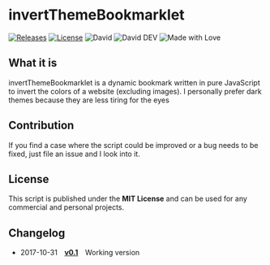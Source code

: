 # invertThemeBookmarklet

[![Releases](https://img.shields.io/github/release/tomlutzenberger/invertThemeBookmarklet.svg?maxAge=3600&style=flat-square)](https://github.com/tomlutzenberger/invertThemeBookmarklet/releases)
[![License](https://img.shields.io/github/license/tomlutzenberger/invertThemeBookmarklet.svg?maxAge=3600&style=flat-square)](https://github.com/tomlutzenberger/invertThemeBookmarklet/blob/master/LICENSE)
![David](https://img.shields.io/david/tomlutzenberger/invertThemeBookmarklet.svg?maxAge=3600&style=flat-square&label=dep)
![David DEV](https://img.shields.io/david/dev/tomlutzenberger/invertThemeBookmarklet.svg?maxAge=3600&style=flat-square&label=devDep)
![Made with Love](https://img.shields.io/badge/Made%20with-%E2%99%A5-red.svg?style=flat-square)

## What it is

invertThemeBookmarklet is a dynamic bookmark written in pure JavaScript to invert the colors of a website (excluding images).
I personally prefer dark themes because they are less tiring for the eyes

## Contribution

If you find a case where the script could be improved or a bug needs to be fixed, just file an issue and I look into it.

## License

This script is published under the **MIT License** and can be used for any commercial and personal projects.

## Changelog

- 2017-10-31 [**v0.1**](https://github.com/tomlutzenberger/invertThemeBookmarklet/releases/tag/v0.1) Working version
